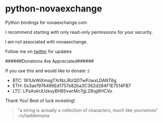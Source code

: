 # python-novaexchange

Python bindings for novaexchange.com

I recommend starting with only read-only permissions for your security.

I am not associated with novaexchange.

Follow me on [twitter](https://twitter.com/ayazamlani)
for updates

######Donations Are Appreciated######

If you use this and would like to donate :)

* BTC: 161UkWiXmsgTXrNzJRzQDTwPJwxLDANT6g
* ETH: 0x3ae1976496Ed1757e82ba3C362d284F1E7514FB7
* LTC: LPsAokUUzksyBH85vwrMc7gL29ojj8HCVo

Thank You! Best of luck investing!


> "a string is actually a collection of characters, much like yourselves"
> -/u/taddeimana
